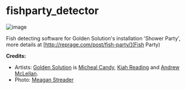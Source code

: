 fishparty_detector
==================

<img src="http://reprage.com/images/2014-05-26-fish-party.png" alt="image">

Fish detecting software for Golden Solution's installation 'Shower Party', more details at [http://reprage.com/post/fish-party/](Fish Party)

**Credits:**
* Artists: [Golden Solution](http://goldensolut.in/) is [Micheal Candy](http://michaelcandy.com/), [Kiah Reading](http://kiahreading.com/) and [Andrew McLellan](http://curedpink.com/).
* Photo: [Meagan Streader](http://meaganstreader.com/)
